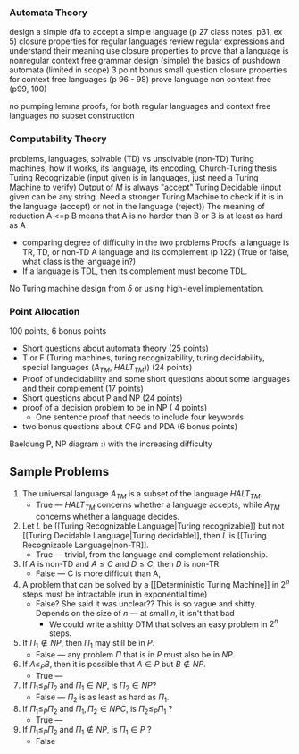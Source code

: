 ### Automata Theory
design a simple dfa to accept a simple language (p 27 class notes, p31, ex 5)
closure properties for regular languages
review regular expressions and understand their meaning
use closure properties to prove that a language is nonregular
context free grammar design (simple)
the basics of pushdown automata (limited in scope) 3 point bonus small question
closure properties for context free languages (p 96 - 98)
prove language non context free (p99, 100)

no pumping lemma proofs, for both regular languages and context free languages
no subset construction

### Computability Theory
problems, languages, solvable (TD) vs unsolvable (non-TD)
Turing machines, how it works, its language, its encoding, Church-Turing thesis
Turing Recognizable (input given is in languages, just need a Turing Machine to verify) Output of $M$ is always "accept"
Turing Decidable (input given can be any string. Need a stronger Turing Machine to check if it is in the language (accept) or not in the language (reject))
The meaning of reduction A <=p B means that A is no harder than B or B is at least as hard as A
- comparing degree of difficulty in the two problems
Proofs: a language is TR, TD, or non-TD
A language and its complement (p 122) (True or false, what class is the language in?) 
- If a language is TDL, then its complement must become TDL. 

No Turing machine design from $\delta$ or using high-level implementation.

### Point Allocation
100 points, 6 bonus points
- Short questions about automata theory (25 points)
- T or F (Turing machines, turing recognizability, turing decidability, special languages ($A_{TM}$, $HALT_{TM}$)) (24 points)
- Proof of undecidability and some short questions about some languages and their complement (17 points)
- Short questions about P and NP (24 points)
- proof of a decision problem to be in NP ( 4 points)
	- One sentence proof that needs to include four keywords
- two bonus questions about CFG and PDA (6 bonus points)

Baeldung P, NP diagram :) with the increasing difficulty

## Sample Problems 
1. The universal language $A_{TM}$ is a subset of the language $HALT_{TM}$. 
	- True — $HALT_{TM}$ concerns whether a language accepts, while $A_{TM}$ concerns whether a language decides.  
2. Let $L$ be [[Turing Recognizable Language|Turing recognizable]] but not [[Turing Decidable Language|Turing decidable]], then $\bar{L}$ is [[Turing Recognizable Language|non-TR]]. 
	- True — trivial, from the language and complement relationship. 
3. If $A$ is non-TD and $A \leq C$ and $D \leq C$, then $D$ is non-TR.
	- False — C is more difficult than A, 
4. A problem that can be solved by a [[Deterministic Turing Machine]] in $2^n$ steps must be intractable (run in exponential time) 
	- False? She said it was unclear?? This is so vague and shitty. Depends on the size of $n$ —  at small $n$, it isn't that bad
		- We could write a shitty DTM that solves an easy problem in $2^n$ steps. 
1. If $\Pi_1 \notin NP$, then $\Pi_1$ may still be in $P$. 
	- False —  any problem $\Pi$ that is in $P$ must also be in $NP$. 
2. If $A \leq_{P} B$, then it is possible that $A \in P$ but $B \notin NP$. 
	- True — 
3. If $\Pi_{1} \leq_{P} \Pi_{2}$ and $\Pi_1 \in NP$, is  $\Pi_2 \in NP$?
	- False — $\Pi_2$ is as least as hard as $\Pi_1$.
4. If $\Pi_{1} \leq_{P} \Pi_{2}$ and $\Pi_1, \Pi_2 \in NPC$, is $\Pi_{2} \leq_{P} \Pi_{1}$ ?
	- True — 
9.  If $\Pi_{1} \leq_{P} \Pi_{2}$ and $\Pi_1 \notin NP$, is $\Pi_{1} \in P$ ?
	-  False 